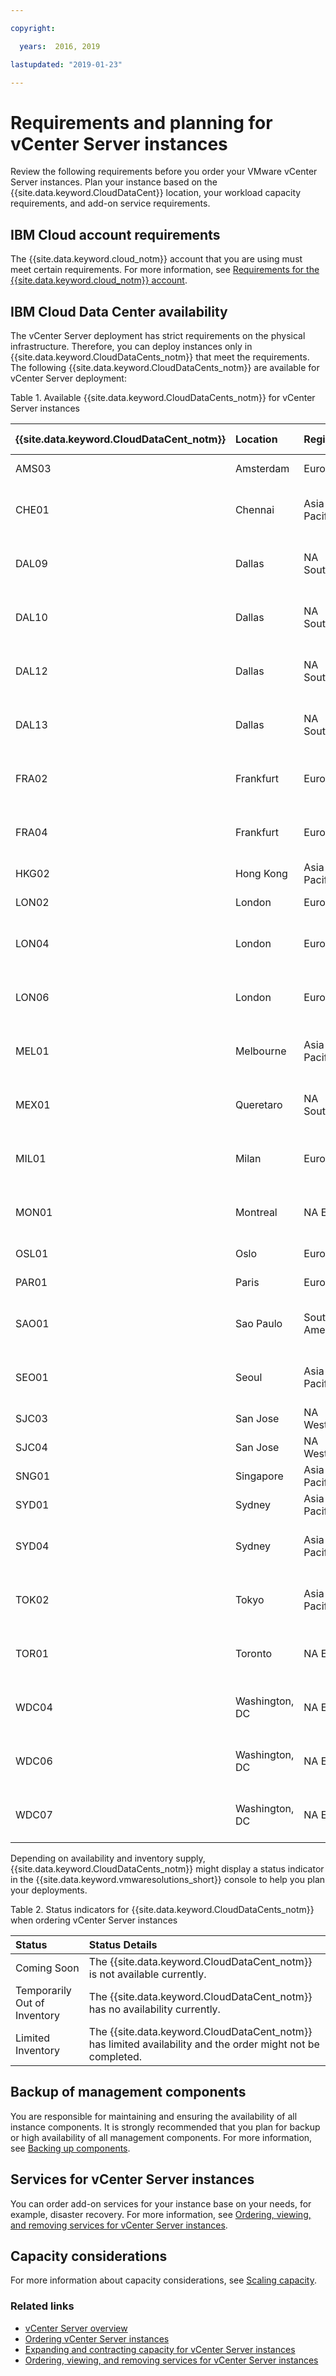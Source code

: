 ```yaml
---

copyright:

  years:  2016, 2019

lastupdated: "2019-01-23"

---
```


# Requirements and planning for vCenter Server instances

Review the following requirements before you order your VMware vCenter Server instances. Plan your instance based on the {{site.data.keyword.CloudDataCent}} location, your workload capacity requirements, and add-on service requirements.

## IBM Cloud account requirements

The {{site.data.keyword.cloud_notm}} account that you are using must meet certain requirements. For more information, see [Requirements for the {{site.data.keyword.cloud_notm}} account](/docs/services/vmwaresolutions/vmonic?topic=vmware-solutions-requirements-for-the-ibm-cloud-infrastructure-account).

## IBM Cloud Data Center availability

The vCenter Server deployment has strict requirements on the physical infrastructure. Therefore, you can deploy instances only in {{site.data.keyword.CloudDataCents_notm}} that meet the requirements. The following {{site.data.keyword.CloudDataCents_notm}} are available for vCenter Server deployment:

Table 1. Available {{site.data.keyword.CloudDataCents_notm}} for vCenter Server instances

| {{site.data.keyword.CloudDataCent_notm}} | Location | Region | Server options |
|:----------------------|:---------|:-------|:---------------|
| AMS03 | Amsterdam | Europe | Skylake, Broadwell |
| CHE01 | Chennai | Asia-Pacific | Skylake, SAP-certified, Broadwell |
| DAL09 | Dallas | NA South | Skylake, SAP-certified, Broadwell |
| DAL10 | Dallas | NA South | Skylake, SAP-certified, Broadwell |
| DAL12 | Dallas | NA South | Skylake, SAP-certified, Broadwell |
| DAL13 | Dallas | NA South | Skylake, SAP-certified, Broadwell |
| FRA02 | Frankfurt | Europe | Skylake, SAP-certified, Broadwell |
| FRA04 | Frankfurt | Europe | Skylake, SAP-certified, Broadwell |
| HKG02 | Hong Kong | Asia-Pacific | Skylake, Broadwell |
| LON02 | London | Europe | Skylake, Broadwell |
| LON04 | London | Europe | Skylake, SAP-certified, Broadwell |
| LON06 | London | Europe | Skylake, SAP-certified, Broadwell |
| MEL01 | Melbourne | Asia-Pacific | Skylake, SAP-certified, Broadwell |
| MEX01 | Queretaro | NA South | Skylake, SAP-certified, Broadwell |
| MIL01 | Milan | Europe | Skylake, SAP-certified, Broadwell |
| MON01 | Montreal | NA East | Skylake, SAP-certified, Broadwell |
| OSL01 | Oslo | Europe | Skylake, Broadwell |
| PAR01 | Paris | Europe | Skylake, Broadwell |
| SAO01 | Sao Paulo | South America | Skylake, SAP-certified, Broadwell |
| SEO01 | Seoul | Asia-Pacific | Skylake, SAP-certified, Broadwell |
| SJC03 | San Jose | NA West | Skylake, Broadwell |
| SJC04 | San Jose | NA West | Skylake, Broadwell |
| SNG01 | Singapore | Asia-Pacific | Skylake, Broadwell |
| SYD01 | Sydney | Asia-Pacific | Skylake, Broadwell |
| SYD04 | Sydney | Asia-Pacific | Skylake, SAP-certified, Broadwell |
| TOK02 | Tokyo | Asia-Pacific | Skylake, SAP-certified, Broadwell |
| TOR01 | Toronto | NA East | Skylake, SAP-certified, Broadwell |
| WDC04 | Washington, DC | NA East | Skylake, SAP-certified, Broadwell |
| WDC06 | Washington, DC | NA East | Skylake, SAP-certified, Broadwell |
| WDC07 | Washington, DC | NA East | Skylake, SAP-certified, Broadwell |

Depending on availability and inventory supply, {{site.data.keyword.CloudDataCents_notm}} might display a status indicator in the {{site.data.keyword.vmwaresolutions_short}} console to help you plan your deployments.

Table 2. Status indicators for {{site.data.keyword.CloudDataCents_notm}} when ordering vCenter Server instances

| Status | Status Details |
|:------------------------------|:--------------------------------------------------|
| Coming Soon                   | The {{site.data.keyword.CloudDataCent_notm}} is not available currently. |
| Temporarily Out of Inventory  | The {{site.data.keyword.CloudDataCent_notm}} has no availability currently. |
| Limited Inventory             | The {{site.data.keyword.CloudDataCent_notm}} has limited availability and the order might not be completed. |

## Backup of management components

You are responsible for maintaining and ensuring the availability of all instance components. It is strongly recommended that you plan for backup or high availability of all management components. For more information, see [Backing up components](/docs/services/vmwaresolutions/archiref/solution?topic=vmware-solutions-backing-up-components).

## Services for vCenter Server instances

You can order add-on services for your instance base on your needs, for example, disaster recovery. For more information, see [Ordering, viewing, and removing services for vCenter Server instances](/docs/services/vmwaresolutions/vcenter?topic=vmware-solutions-ordering-viewing-and-removing-services-for-vcenter-server-instances).

## Capacity considerations

For more information about capacity considerations, see [Scaling capacity](/docs/services/vmwaresolutions/archiref/solution?topic=vmware-solutions-scaling-capacity).

### Related links

* [vCenter Server overview](/docs/services/vmwaresolutions/vcenter?topic=vmware-solutions-vcenter-server-overview)
* [Ordering vCenter Server instances](/docs/services/vmwaresolutions/vcenter?topic=vmware-solutions-ordering-vcenter-server-instances)
* [Expanding and contracting capacity for vCenter Server instances](/docs/services/vmwaresolutions/vcenter?topic=vmware-solutions-expanding-and-contracting-capacity-for-vcenter-server-instances)
* [Ordering, viewing, and removing services for vCenter Server instances](/docs/services/vmwaresolutions/vcenter?topic=vmware-solutions-ordering-viewing-and-removing-services-for-vcenter-server-instances)
